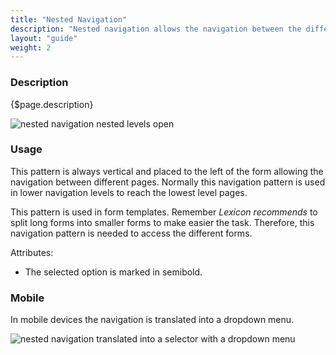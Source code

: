 ```yaml
---
title: "Nested Navigation"
description: "Nested navigation allows the navigation between the different pages."
layout: "guide"
weight: 2
---
```


### Description

{$page.description}

![nested navigation nested levels open](../../../images/NavigationVerticalOpen.png)

### Usage

This pattern is always vertical and placed to the left of the form allowing the navigation between different pages. Normally this navigation pattern is used in lower navigation levels to reach the lowest level pages.

This pattern is used in form templates. Remember *Lexicon recommends* to split long forms into smaller forms to make easier the task. Therefore, this navigation pattern is needed to access the different forms.

Attributes:
* The selected option is marked in semibold.

### Mobile

In mobile devices the navigation is translated into a dropdown menu.

![nested navigation translated into a selector with a dropdown menu](../../../images/NavigationVerticalMobile.png)
